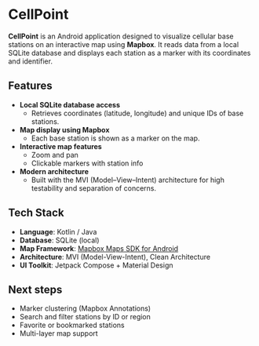 # CellPoint

**CellPoint** is an Android application designed to visualize cellular base stations on an interactive map using **Mapbox**. It reads data from a local SQLite database and displays each station as a marker with its coordinates and identifier.

## Features

- **Local SQLite database access**
  - Retrieves coordinates (latitude, longitude) and unique IDs of base stations.
- **Map display using Mapbox**
  - Each base station is shown as a marker on the map.
- **Interactive map features**
  - Zoom and pan
  - Clickable markers with station info
- **Modern architecture**
  - Built with the MVI (Model–View–Intent) architecture for high testability and separation of concerns.

## Tech Stack

- **Language**: Kotlin / Java
- **Database**: SQLite (local)
- **Map Framework**: [Mapbox Maps SDK for Android](https://docs.mapbox.com/android/maps/)
- **Architecture**: MVI (Model-View-Intent), Clean Architecture
- **UI Toolkit**: Jetpack Compose + Material Design

## Next steps
- Marker clustering (Mapbox Annotations)
- Search and filter stations by ID or region
- Favorite or bookmarked stations
- Multi-layer map support


